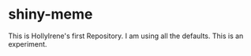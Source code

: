 # shiny-meme
This is HollyIrene's first Repository. I am using all the defaults. This is an experiment.
